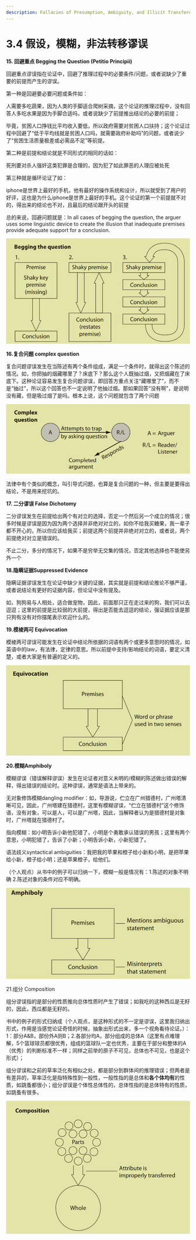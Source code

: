 ```yaml
---
description: Fallacies of Presumption, Ambiguity, and Illicit Transference
---
```


# 3.4 假设，模糊，非法转移谬误

**15. 回避重点 Begging the Question (Petitio Principii)**

回避重点谬误指在论证中，回避了推理过程中的必要条件/问题，或者说缺少了重要的前提而产生的谬误。

第一种是回避要必要问题或条件如：

人需要多吃蔬果，因为人类的手脚适合爬树采摘，这个论证的推理过程中，没有回答人多吃水果是因为手脚合适吗，或者说缺少了前提推出结论的必要的前提；

毕竟，贫困人口挣钱比平均收入要低，所以政府需要对贫困人口扶持；这个论证过程中回避了“低于平均线就是贫困人口吗，就需要政府补助吗”的问题，或者说少了“贫困生活质量极差或必需品不足”等前提。

第二种是前提和结论就是不同形式的相同的话如：

死刑要对杀人强奸这类犯罪是合理的，因为犯了如此罪恶的人理应被处死

第三种就是循环论证了如：

iphone是世界上最好的手机，他有最好的操作系统和设计，所以就受到了用户的好评，这也是为什么iphone是世界上最好的手机。这个论证的第一个前提就不对的，得出来的结论也不对，且最后的结论跟开头的前提

总的来说，回避问题就是：In all cases of begging the question, the arguer uses some linguistic device to create the illusion that inadequate premises provide adequate support for a conclusion.

![](<../.gitbook/assets/image (1) (2).png>)

**16.复合问题 complex question**

复合问题谬误发生在当陈述有两个条件组成，满足一个条件时，就得出这个陈述的情况。如，你把抽的烟藏哪里了？床底下？那么这个人既抽过烟，又把烟藏在了床底下。这种论证容易发生复合问题谬误，即回答方重点关注“藏哪里了”，而不是“抽过”，所以这个回答也不一定说明了他抽过烟。那如果回答“没有啊”，是说明没有藏，但是吸过烟了是吗。根本上说，这个问题就包含了两个问题

![](<../.gitbook/assets/image (10) (1).png>)

法律中有个类似的概念，叫引导式问题，也算是复合问题的一种，但主要是要得出结论，不是用来挖坑的。

**17. 二分谬误 False Dichotomy**

二分谬误发生在前提给出两个有对立的选择，否定一个然后另一个成立的情况；很多时候是谬误是因为因为两个选择并非绝对对立的，如你不给我买糖果，我一辈子都不开心的，所以你应该给我买；前提这两个前提并非绝对对立的，或者说，两个前提绝对对立是错误的。

不止二分，多分的情况下，如果不是穷举无交集的情况，否定其他选择也不能使另外一个

**18.隐瞒证据Suppressed Evidence**

隐瞒证据谬误发生在论证中缺少关键的证据，其实就是前提和结论推论不够严谨，或者说结论有更好的证据内容，但论证中没有提及。

如，狗狗易与人相处，适合做宠物，因此，前面那只正在走过来的狗，我们可以去逗逗；这里的前提是比较弱的大前提，得出是否能去逗逗的结论，强证据应该是那只狗有没有对你摆尾表示欢迎什么的。

**19.模棱两可 Equivocation**

模棱两可谬误可能发生在论证中结论所依据的词语有两个或更多意思时的情况，如英语中的law，有法律，定律的意思。所以前提中支持/影响结论的词语，要定义清楚，或者大家是有普遍的定义的。

![](<../.gitbook/assets/image (11).png>)

**20.模糊Amphiboly**

模糊谬误（错误解释谬误）发生在论证者对意义未明的/模糊的陈述做出错误的解释，得出错误的结论时。这种谬误，通常是语法上带来的。

无对象修饰模糊dangling modifier：如，导游说，伫立在广州猎德村，广州塔清晰可见，因此，广州塔建在猎德村，这里有模糊谬误，“伫立在猎德村”这个修饰语，没有对象，可以是人，可以是广州塔，因此，当解释者认为是猎德村是对象时，广州塔就在猎德村了。

指向模糊：如小明告诉小新他犯错了，小明是个勇敢承认错误的男孩；这里有两个意思，小明犯错了，告诉了小新；小明告诉小新，小新犯错了。

语法歧义syntactical ambiguities：我把我的苹果和橙子给小新和小明，是把苹果给小新，橙子给小明；还是苹果橙子，给他们。

（个人观点）从书中的例子可以归纳一下，模糊一般是情况有：1.陈述的对象不明确 2.陈述对象的条件对应不明确。

![](<../.gitbook/assets/image (7).png>)

21.组分 Composition

组分谬误指的是部分的性质推向总体性质时产生了错误；如我吃的这种西瓜是无籽的，因此，西瓜都是无籽的。

书中的例子的形式归纳成（个人观点，是这种形式的不一定是谬误，这里我归纳出形式，作用是当感觉论证奇怪的时候，抽象出形式出来，多一个视角看待论证。）：1：部分A\&B，部份外A则B；2.各部分均A，部分组成的总体A（这里有点难理解，5个篮球球员都很优秀，组成的篮球队一定也优秀，主要在于部分和整体的A（优秀）的判断标准不一样；同样之前举的原子不可见，总体也不可见，也是这个形式）；

组分谬误和之前的草率泛化有相似之处，都是部分到群体间的推理错误；但两者是有差异的，草率泛化是指特殊性到一般性，一般性指的是总体和**各个体均有**的性质，如跳蚤都很小；组分谬误是个体性总体性的，总体性指的是总体特有的性质，如跳蚤有很多。

![](<../.gitbook/assets/image (12) (1).png>)





